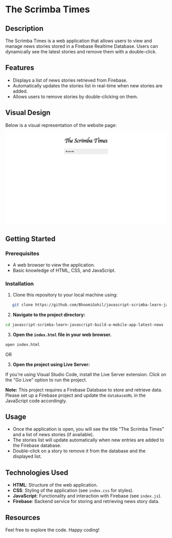 # The Scrimba Times

## Description

The Scrimba Times is a web application that allows users to view and manage news stories stored in a Firebase Realtime Database. Users can dynamically see the latest stories and remove them with a double-click.

## Features

- Displays a list of news stories retrieved from Firebase.
- Automatically updates the stories list in real-time when new stories are added.
- Allows users to remove stories by double-clicking on them.

## Visual Design

Below is a visual representation of the website page:

![Home](Index.png)

## Getting Started

### Prerequisites

- A web browser to view the application.
- Basic knowledge of HTML, CSS, and JavaScript.

### Installation

1. Clone this repository to your local machine using:

```bash
   git clone https://github.com/BhoomiGohil/javascript-scrimba-learn-javascript-build-a-mobile-app-latest-news.git
```

2. **Navigate to the project directory:**

```bash
cd javascript-scrimba-learn-javascript-build-a-mobile-app-latest-news
```

3. **Open the `index.html` file in your web browser.**

```bash
open index.html
```

OR

3. **Open the project using Live Server:**

If you're using Visual Studio Code, install the Live Server extension.
Click on the "Go Live" option to run the project.

**Note:** This project requires a Firebase Database to store and retrieve data. Please set up a Firebase project and update the `databaseURL` in the JavaScript code accordingly.

## Usage

- Once the application is open, you will see the title "The Scrimba Times" and a list of news stories (if available).
- The stories list will update automatically when new entries are added to the Firebase database.
- Double-click on a story to remove it from the database and the displayed list.

## Technologies Used

- **HTML**: Structure of the web application.
- **CSS**: Styling of the application (see `index.css` for styles).
- **JavaScript**: Functionality and interaction with Firebase (see `index.js`).
- **Firebase**: Backend service for storing and retrieving news story data.

## Resources

Feel free to explore the code. Happy coding!

